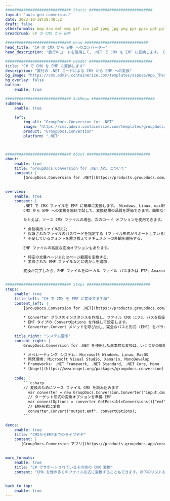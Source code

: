 ```yaml
---
############################# Static ############################
layout: "auto-gen-conversion"
date: 2022-10-18T18:40:52
draft: false
otherformats: bmp dcm emf emz gif ico jp2 jpeg jpg png pps ppsx ppt pptx psb psd svg svgz tga tif tiff webp wmf wmz
breadcrumb: C# の CMX から EMF

############################# Head ############################
head_title: "C# の CMX から EMF へのコンバーター"
head_description: "数行のコードを使用して、.NET で CMX を EMF に変換します。 GroupDocs ドキュメント変換 API を使用して、160 を超えるファイル形式を変換します。"

############################# Header ############################
title: "C# で CMX を EMF に変換します"
description: "数行の .NET コードによる CMX から EMF への変換"
bg_image: "https://cms.admin.containerize.com/templates/aspose/App_Themes/V3/images/bg/header1.png"
bg_overlay: false
button:
    enable: true

############################# SubMenu ############################
submenu:
    enable: true

    left:
        img_alt: "GroupDocs.Conversion for .NET"
        image: "https://cms.admin.containerize.com/templates/groupdocs/images/product-logos/90x90-noborder/groupdocs-conversion-net.png"
        product: "GroupDocs.Conversion"
        platform: ".NET"



############################# About ############################
about:
    enable: true
    title: "GroupDocs.Conversion for .NET API について"
    content: |
        [GroupDocs.Conversion for .NET](https://products.groupdocs.com/conversion/net/) を使用して、Microsoft Word、Excel、PowerPoint、PDF、Visio、およびその他の形式を変換できます。 GroupDocs.Conversion は、高いパフォーマンスが要求されるバックエンドおよび内部システムに適したスタンドアロン API です。 Microsoft や Open Office などのソフトウェアには依存しません。
    

overview:
    enable: true
    content: |
        .NET で CMX ファイルを EMF に簡単に変換します。 Windows、Linux、macOS など、任意のプラットフォームで C# コード行を 2 行だけ使用できます。
        CMX から EMF への変換を無料で試して、変換結果の品質を評価できます。簡単なファイル変換のシナリオに加えて、ソース CMX ファイルをロードし、出力 EMF 結果を保存するためのより高度なオプションを試すことができます。 
        
        たとえば、ソース CMX ファイルの場合、次のロード オプションを使用できます。

        * 自動検出ファイル形式;
        * 保護されたファイルのパスワードを指定する (ファイル形式がサポートしている場合);
        * 不足しているフォントを置き換えてドキュメントの外観を維持する.
        
        EMF ファイルの高度な変換オプションもあります。

        * 特定の文書ページまたはページ範囲を変換する;
        * 変換された EMF ファイルなどに透かしを追加.

        変換が完了したら、EMF ファイルをローカル ファイル パスまたは FTP、Amazon S3、Google Drive、Dropbox などのサードパーティ ストレージに保存できます。注意してください - CMX を {{ に変換するにはTO}} MS Office、Open Office、Adobe Acrobat Reader などの追加のソフトウェアをインストールする必要はありません。


############################# Steps ############################
steps:
    enable: true
    title_left: "C# で CMX を EMF に変換する手順"
    content_left: |
        [GroupDocs.Conversion for .NET](https://products.groupdocs.com/conversion/net/) を使用すると、開発者は数行のコードで CMX ファイルを EMF に簡単に変換できます。
        
        * Converter クラスのインスタンスを作成し、ファイル CMX にフル パスを指定します。
        * EMF タイプの ConvertOptions を作成して設定します。
        * Converter.Convert メソッドを呼び出し、完全なパスと形式 (EMF) をパラメーターとして渡します。

    title_right: "システム要求"
    content_right: |
        GroupDocs.Conversion for .NET を使用した基本的な変換は、いくつかの簡単な手順で実行できます。当社の API は、すべての主要なプラットフォームとオペレーティング システムでサポートされています。以下のコードを実行する前に、システムに次の前提条件がインストールされていることを確認してください。

        * オペレーティング システム: Microsoft Windows、Linux、MacOS
        * 開発環境: Microsoft Visual Studio, Xamarin, MonoDevelop
        * Frameworks: .NET Framework, .NET Standard, .NET Core, Mono
        * [Nuget](https://www.nuget.org/packages/groupdocs.conversion) から最新の GroupDocs.Conversion for .NET を取得します
         
    code: |
        ```csharp    
        // 変換のためにソース ファイル CMX を読み込みます
          var converter = new GroupDocs.Conversion.Converter("input.cmx");
          // ターゲット形式の変換オプションを準備 EMF
          var convertOptions = converter.GetPossibleConversions()["emf"].ConvertOptions;
          // EMF形式に変換
          converter.Convert("output.emf", convertOptions);
        ```

demos:
    enable: true
    title: "CMXからEMFまでのライブデモ"
    content: |
       [GroupDocs.Conversion アプリ](https://products.groupdocs.app/conversion/family) Web サイトにアクセスして、今すぐ CMX を EMF に変換してください。オンラインデモには次の利点があります
          

more_formats:
    enable: true
    title: "C# でサポートされているその他の CMX 変換"
    content: "CMX を他の多くのファイル形式に変換することもできます。以下のリストをご覧ください。"
       
       
back_to_top:
    enable: true
---
```


